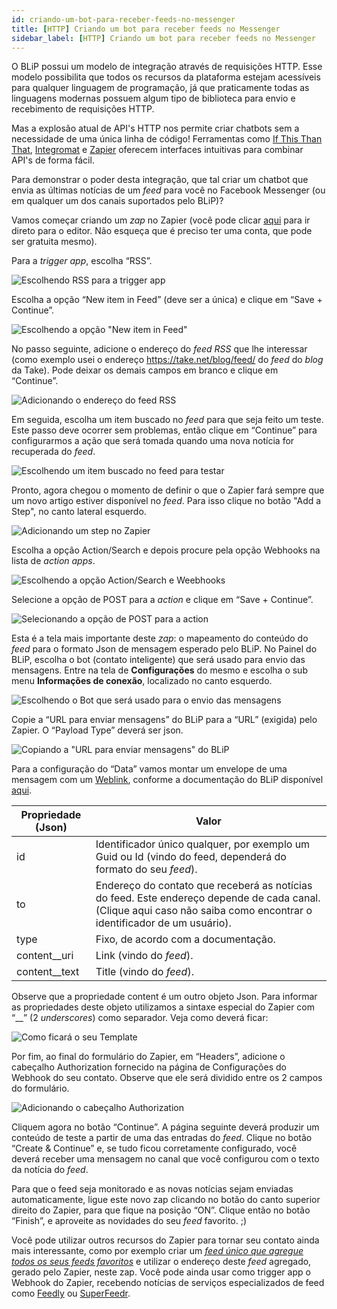 ```yaml
---
id: criando-um-bot-para-receber-feeds-no-messenger
title: [HTTP] Criando um bot para receber feeds no Messenger
sidebar_label: [HTTP] Criando um bot para receber feeds no Messenger
---
```


O BLiP possui um modelo de integração através de requisições HTTP. Esse modelo possibilita que todos os recursos da plataforma estejam acessíveis para qualquer linguagem de programação, já que praticamente todas as linguagens modernas possuem algum tipo de biblioteca para envio e recebimento de requisições HTTP.

Mas a explosão atual de API's HTTP nos permite criar chatbots sem a necessidade de uma única linha de código! Ferramentas como [If This Than That](https://ifttt.com/), [Integromat](https://www.integromat.com/en/) e [Zapier](https://zapier.com/) oferecem interfaces intuitivas para combinar API's de forma fácil.

Para demonstrar o poder desta integração, que tal criar um chatbot que envia as últimas notícias de um *feed* para você no Facebook Messenger (ou em qualquer um dos canais suportados pelo BLiP)?

Vamos começar criando um *zap* no Zapier (você pode clicar [aqui](https://zapier.com/app/login?next=%2Fapp%2Feditor) para ir direto para o editor. Não esqueça que é preciso ter uma conta, que pode ser gratuita mesmo).

Para a *trigger app*, escolha “RSS”.

![Escolhendo RSS para a trigger app](/img/api-sdks/api-sdks-criando-um-bot-para-receber-feeds-no-messenger-1.png)

Escolha a opção “New item in Feed” (deve ser a única) e clique em “Save + Continue”.

![Escolhendo a opção "New item in Feed"](/img/api-sdks/api-sdks-criando-um-bot-para-receber-feeds-no-messenger-2.png)

No passo seguinte, adicione o endereço do *feed RSS* que lhe interessar (como exemplo usei o endereço <https://take.net/blog/feed/> do *feed* do *blog* da Take). Pode deixar os demais campos em branco e clique em “Continue”.

![Adicionando o endereço do feed RSS](/img/api-sdks/api-sdks-criando-um-bot-para-receber-feeds-no-messenger-3.png)

Em seguida, escolha um item buscado no *feed* para que seja feito um teste. Este passo deve ocorrer sem problemas, então clique em “Continue” para configurarmos a ação que será tomada quando uma nova notícia for recuperada do *feed*.

![Escolhendo um item buscado no feed para testar](/img/api-sdks/api-sdks-criando-um-bot-para-receber-feeds-no-messenger-4.png)

Pronto, agora chegou o momento de definir o que o Zapier fará sempre que um novo artigo estiver disponível no *feed*. Para isso clique no botão "Add a Step", no canto lateral esquerdo.

![Adicionando um step no Zapier](/img/api-sdks/api-sdks-criando-um-bot-para-receber-feeds-no-messenger-5.png)

Escolha a opção Action/Search e depois procure pela opção Webhooks na lista de *action apps*.

![Escolhendo a opção Action/Search e Weebhooks](/img/api-sdks/api-sdks-criando-um-bot-para-receber-feeds-no-messenger-6.png)

Selecione a opção de POST para a *action* e clique em “Save + Continue”.

![Selecionando a opção de POST para a action](/img/api-sdks/api-sdks-criando-um-bot-para-receber-feeds-no-messenger-7.png)

Esta é a tela mais importante deste *zap*: o mapeamento do conteúdo do *feed* para o formato Json de mensagem esperado pelo BLiP. No Painel do BLiP, escolha o bot (contato inteligente) que será usado para envio das mensagens. Entre na tela de **Configurações** do mesmo e escolha o sub menu **Informações de conexão**, localizado no canto esquerdo.

![Escolhendo o Bot que será usado para o envio das mensagens](/img/api-sdks/api-sdks-criando-um-bot-para-receber-feeds-no-messenger-8.png)

Copie a “URL para enviar mensagens” do BLiP para a “URL” (exigida) pelo Zapier. O “Payload Type” deverá ser json.

![Copiando a "URL para enviar mensagens" do BLiP](/img/api-sdks/api-sdks-criando-um-bot-para-receber-feeds-no-messenger-9.png)

Para a configuração do “Data” vamos montar um envelope de uma mensagem com um [Weblink](https://docs.blip.ai/#web-link), conforme a documentação do BLiP disponível [aqui](https://docs.blip.ai/#introduction).

| Propriedade (Json) | Valor                                                                                                                                                               | 
|--------------------|----------------------------------------------------------------------------------------------------------------------------------------------------------------------|
| id                 | Identificador único qualquer, por exemplo um Guid ou Id (vindo do feed, dependerá do formato do seu *feed*).                                                         |
| to                 | Endereço do contato que receberá as notícias do feed. Este endereço depende de cada canal. (Clique aqui caso não saiba como encontrar o identificador de um usuário).|
| type	             | Fixo, de acordo com a documentação.                                                                                                                                  |
| content__uri       | Link (vindo do *feed*).                                                                                                                                              |
| content__text	     | Title (vindo do *feed*).                                                                                                                                             |

Observe que a propriedade content é um outro objeto Json. Para informar as propriedades deste objeto utilizamos a sintaxe especial do Zapier com “__” (2 *underscores*) como separador. Veja como deverá ficar:

![Como ficará o seu Template](/img/api-sdks/api-sdks-criando-um-bot-para-receber-feeds-no-messenger-10.png)

Por fim, ao final do formulário do Zapier, em “Headers”, adicione o cabeçalho Authorization fornecido na página de Configurações do Webhook do seu contato. Observe que ele será dividido entre os 2 campos do formulário.

![Adicionando o cabeçalho Authorization](/img/api-sdks/api-sdks-criando-um-bot-para-receber-feeds-no-messenger-10.png)

Cliquem agora no botão “Continue”. A página seguinte deverá produzir um conteúdo de teste a partir de uma das entradas do *feed*. Clique no botão “Create & Continue” e, se tudo ficou corretamente configurado, você deverá receber uma mensagem no canal que você configurou com o texto da notícia do *feed*.

Para que o feed seja monitorado e as novas notícias sejam enviadas automaticamente, ligue este novo zap clicando no botão do canto superior direito do Zapier, para que fique na posição “ON”. Clique então no botão “Finish”, e aproveite as novidades do seu *feed* favorito. ;)

Você pode utilizar outros recursos do Zapier para tornar seu contato ainda mais interessante, como por exemplo criar um [*feed único que agregue todos os seus feeds favoritos*](https://zapier.com/blog/make-your-own-rss-superfeed/) e utilizar o endereço deste *feed* agregado, gerado pelo Zapier, neste zap. Você pode ainda usar como trigger app o Webhook do Zapier, recebendo notícias de serviços especializados de feed como [Feedly](https://developer.feedly.com/) ou [SuperFeedr](https://superfeedr.com/subscriber).

<!-- Rating frame -->
<script type="text/javascript" src="/scripts/rating.js"></script>